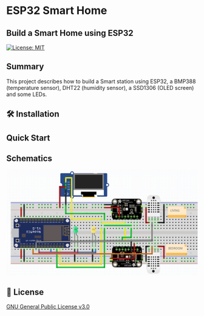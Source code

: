 # ESP32 Smart Home
## Build a Smart Home using ESP32 


[![License: MIT](https://img.shields.io/badge/License-MIT-yellow.svg)](https://opensource.org/licenses/MIT)
## Summary

This project describes how to build a Smart station using ESP32, a BMP388 (temperature sensor), DHT22 (humidity sensor), a SSD1306 (OLED screen) and some LEDs. 

## 🛠️ Installation

## Quick Start

## Schematics

![ESP32 Smart Home](https://github.com/julesmanigne/SmartHome/blob/master/img/Fritzing-Schematic.jpeg)

## 📝 License

[GNU General Public License v3.0](https://www.gnu.org/licenses/gpl-3.0.fr.html)
